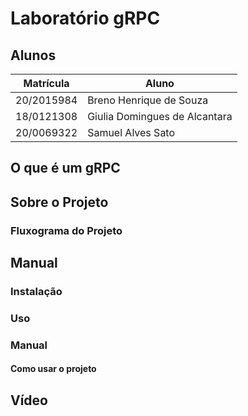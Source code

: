 # Laboratório gRPC
## Alunos

| Matrícula  | Aluno                          |
| ---------- | ------------------------------ |
| 20/2015984 | Breno Henrique de Souza        |
| 18/0121308 | Giulia Domingues de Alcantara  |
| 20/0069322 | Samuel Alves Sato              |
## O que é um gRPC



## Sobre o Projeto


### Fluxograma do Projeto

## Manual

### Instalação


### Uso

### Manual

#### Como usar o projeto



## Vídeo


